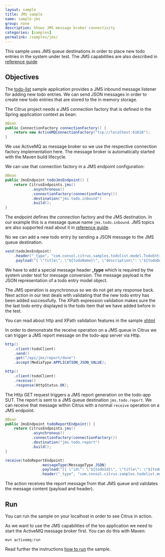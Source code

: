 ```yaml
---
layout: sample
title: JMS sample
name: sample-jms
group: none
description: Shows JMS message broker connectivity
categories: [samples]
permalink: /samples/jms/
---
```


This sample uses JMS queue destinations in order to place new todo entries in the system under test. The JMS capabilities are
also described in [reference guide][1]

Objectives
---------

The [todo-list](/samples/todo-app/) sample application provides a JMS inbound message listener for adding new todo entries.
We can send JSON messages in order to create new todo entries that are stored to the in memory storage.

The Citrus project needs a JMS connection factory that is defined in the Spring application context as bean:

```java
@Bean
public ConnectionFactory connectionFactory() {
    return new ActiveMQConnectionFactory("tcp://localhost:61616");
}
```
    
We use ActiveMQ as message broker so we use the respective connection factory implementation here. The message broker is automatically
started with the Maven build lifecycle.

We can use that connection factory in a JMS endpoint configuration:

```java
@Bean
public JmsEndpoint todoJmsEndpoint() {
    return CitrusEndpoints.jms()
            .asynchronous()
            .connectionFactory(connectionFactory())
            .destination("jms.todo.inbound")
            .build();
}
```

The endpoint defines the connection factory and the JMS destination. In our example this is a message queue name `jms.todo.inbound`. JMS topics are also supported read about it in
[reference guide][1].    
    
No we can add a new todo entry by sending a JSON message to the JMS queue destination.
    
```java
send(todoJmsEndpoint)
    .header("_type", "com.consol.citrus.samples.todolist.model.TodoEntry")
    .payload("{ \"title\": \"${todoName}\", \"description\": \"${todoDescription}\", \"done\": ${done}}");
```
        
We have to add a special message header **_type** which is required by the system under test for message conversion. The message payload
is the JSON representation of a todo entry model object.

The JMS operation is asynchronous so we do not get any response back. Next action in our test deals with validating that the new todo 
entry has been added successfully. The XPath expression validation makes sure the the last todo entry displayed is the todo item that 
we have added before in the test.

You can read about http and XPath validation features in the sample [xhtml](../sample-xhtml/README.md)

In order to demonstrate the receive operation on a JMS queue in Citrus we can trigger a JMS report message on the todo-app server via Http.

```java
http()
    .client(todoClient)
    .send()
    .get("/api/jms/report/done")
    .accept(MediaType.APPLICATION_JSON_VALUE);

http()
    .client(todoClient)
    .receive()
    .response(HttpStatus.OK);
```

The Http GET request triggers a JMS report generation on the todo-app SUT. The report is sent to a JMS queue destination `jms.todo.report`. We can receive that message within Citrus
with a normal `receive` operation on a JMS endpoint.

```java
@Bean
public JmsEndpoint todoReportEndpoint() {
    return CitrusEndpoints.jms()
            .asynchronous()
            .connectionFactory(connectionFactory())
            .destination("jms.todo.report")
            .build();
}
```

```java
receive(todoReportEndpoint)
                .messageType(MessageType.JSON)
                .payload("[{ \"id\": \"${todoId}\", \"title\": \"${todoName}\", \"description\": \"${todoDescription}\", \"attachment\":null, \"done\":true}]")
                .header("_type", "com.consol.citrus.samples.todolist.model.TodoEntry");
```

The action receives the report message from that JMS queue and validates the message content (payload and header).
                
Run
---------

You can run the sample on your localhost in order to see Citrus in action. 

As we want to use the JMS capabilities of the too application we need to start the ActiveMQ message broker first. 
You can do this with Maven:
 
    mvn activemq:run

Read further the instructions [how to run](/samples/run/) the sample.

 [1]: https://citrusframework.org/citrus/reference/html#jms

